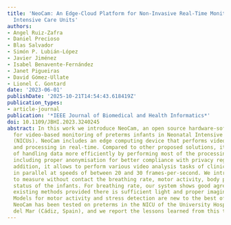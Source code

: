 ```yaml
---
title: 'NeoCam: An Edge-Cloud Platform for Non-Invasive Real-Time Monitoring in Neonatal
  Intensive Care Units'
authors:
- Angel Ruiz-Zafra
- Daniel Precioso
- Blas Salvador
- Simón P. Lubián-López
- Javier Jiménez
- Isabel Benavente-Fernández
- Janet Pigueiras
- David Gómez-Ullate
- Lionel C. Gontard
date: '2023-06-01'
publishDate: '2025-10-21T14:54:43.618419Z'
publication_types:
- article-journal
publication: '*IEEE Journal of Biomedical and Health Informatics*'
doi: 10.1109/JBHI.2023.3240245
abstract: In this work we introduce NeoCam, an open source hardware-software platform
  for video-based monitoring of preterms infants in Neonatal Intensive Care Units
  (NICUs). NeoCam includes an edge computing device that performs video acquisition
  and processing in real-time. Compared to other proposed solutions, it has the advantage
  of handling data more efficiently by performing most of the processing on the device,
  including proper anonymisation for better compliance with privacy regulations. In
  addition, it allows to perform various video analysis tasks of clinical interest
  in parallel at speeds of between 20 and 30 frames-per-second. We introduce algorithms
  to measure without contact the breathing rate, motor activity, body pose and emotional
  status of the infants. For breathing rate, our system shows good agreement with
  existing methods provided there is sufficient light and proper imaging conditions.
  Models for motor activity and stress detection are new to the best of our knowledge.
  NeoCam has been tested on preterms in the NICU of the University Hospital Puerta
  del Mar (Cádiz, Spain), and we report the lessons learned from this trial.
---
```

